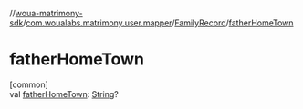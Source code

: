//[woua-matrimony-sdk](../../../index.md)/[com.woualabs.matrimony.user.mapper](../index.md)/[FamilyRecord](index.md)/[fatherHomeTown](father-home-town.md)

# fatherHomeTown

[common]\
val [fatherHomeTown](father-home-town.md): [String](https://kotlinlang.org/api/latest/jvm/stdlib/kotlin/-string/index.html)?
